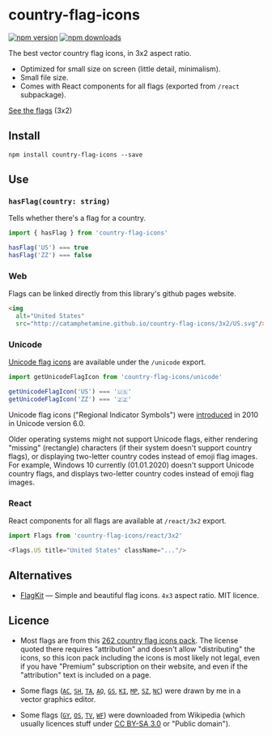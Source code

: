 # country-flag-icons

[![npm version](https://img.shields.io/npm/v/country-flag-icons.svg?style=flat-square)](https://www.npmjs.com/package/country-flag-icons)
[![npm downloads](https://img.shields.io/npm/dm/country-flag-icons.svg?style=flat-square)](https://www.npmjs.com/package/country-flag-icons)

The best vector country flag icons, in 3x2 aspect ratio.

* Optimized for small size on screen (little detail, minimalism).
* Small file size.
* Comes with React components for all flags (exported from `/react` subpackage).

[See the flags](http://catamphetamine.github.io/country-flag-icons/3x2) (3x2)

## Install

```
npm install country-flag-icons --save
```

## Use

### `hasFlag(country: string)`

Tells whether there's a flag for a country.

```js
import { hasFlag } from 'country-flag-icons'

hasFlag('US') === true
hasFlag('ZZ') === false
```

### Web

Flags can be linked directly from this library's github pages website.

```html
<img
  alt="United States"
  src="http://catamphetamine.github.io/country-flag-icons/3x2/US.svg"/>
```

### Unicode

[Unicode flag icons](https://blog.emojipedia.org/emoji-flags-explained/) are available under the `/unicode` export.

```js
import getUnicodeFlagIcon from 'country-flag-icons/unicode'

getUnicodeFlagIcon('US') === '🇺🇸'
getUnicodeFlagIcon('ZZ') === '🇿🇿'
```

Unicode flag icons ("Regional Indicator Symbols") were [introduced](https://esham.io/2014/06/unicode-flags) in 2010 in Unicode version 6.0.

Older operating systems might not support Unicode flags, either rendering "missing" (rectangle) characters (if their system doesn't support country flags), or displaying two-letter country codes instead of emoji flag images. For example, Windows 10 currently (01.01.2020) doesn't support Unicode country flags, and displays two-letter country codes instead of emoji flag images.

### React

React components for all flags are available at `/react/3x2` export.

```js
import Flags from 'country-flag-icons/react/3x2'

<Flags.US title="United States" className="..."/>
```

## Alternatives

* [FlagKit](https://github.com/madebybowtie/FlagKit) — Simple and beautiful flag icons. `4x3` aspect ratio. MIT licence.

## Licence

* Most flags are from this [262 country flag icons pack](https://www.flaticon.com/packs/countrys-flags). The license quoted there requires "attribution" and doesn't allow "distributing" the icons, so this icon pack including the icons is most likely not legal, even if you have "Premium" subscription on their website, and even if the "attribution" text is included on a page.

* Some flags ([`AC`](https://en.wikipedia.org/wiki/Flag_of_Ascension_Island#/media/File:Flag_of_Ascension_Island.svg), [`SH`](https://en.wikipedia.org/wiki/Flag_of_Saint_Helena#/media/File:Flag_of_Saint_Helena.svg), [`TA`](https://en.wikipedia.org/wiki/Flag_of_Tristan_da_Cunha#/media/File:Flag_of_Tristan_da_Cunha.svg), [`AQ`](https://commons.wikimedia.org/wiki/File:Proposed_flag_of_Antarctica_(Graham_Bartram).svg), [`GS`](https://en.wikipedia.org/wiki/File:Flag_of_South_Georgia_and_the_South_Sandwich_Islands.svg), [`KI`](https://commons.wikimedia.org/wiki/File:Flag_of_Kiribati_(3-2).svg), [`MP`](https://commons.wikimedia.org/wiki/File:Flag_of_the_Northern_Mariana_Islands_(3-2).svg), [`SZ`](https://commons.wikimedia.org/wiki/File:Flag_of_Eswatini.svg), [`NC`](https://en.wikipedia.org/wiki/File:Flags_of_New_Caledonia.svg)) were drawn by me in a vector graphics editor.

* Some flags ([`GY`](https://commons.wikimedia.org/wiki/File:Flag_of_Guyana_(3-2).svg), [`OS`](https://commons.wikimedia.org/wiki/File:Flag_of_South_Ossetia_(3-2).svg), [`TV`](https://commons.wikimedia.org/wiki/File:Flag_of_Tuvalu_(3-2).svg), [`WF`](https://en.wikipedia.org/wiki/File:Flag_of_Wallis_and_Futuna.svg)) were downloaded from Wikipedia (which usually licences stuff under [CC BY-SA 3.0](https://creativecommons.org/licenses/by-sa/3.0/) or "Public domain").